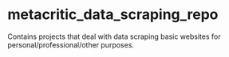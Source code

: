 # metacritic_data_scraping_repo
Contains projects that deal with data scraping basic websites for personal/professional/other purposes.
